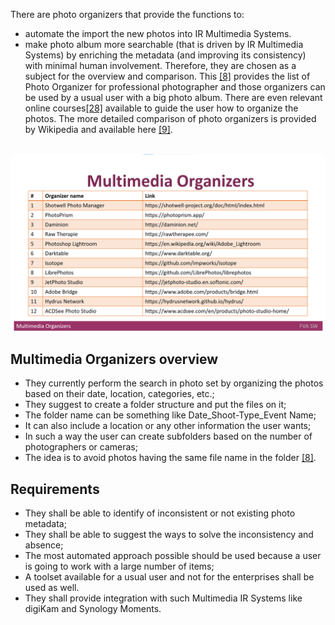 There are photo organizers that provide the functions to:
* automate the import the new photos into IR Multimedia Systems. 
* make photo album more searchable (that is driven by IR Multimedia Systems) by enriching the metadata (and improving its consistency) with minimal human involvement.
Therefore, they are chosen as a subject for the overview and comparison. 
This [[8]](./REFERENCES.md) provides the list of Photo Organizer for professional photographer and those organizers can be used by a usual user with a big photo album. 
There are even relevant online courses[[28]](./REFERENCES.md) available to guide the user how to organize the photos.
The more detailed comparison of photo organizers is provided by Wikipedia and available here [[9]](./REFERENCES.md).
</br> </br>

<img src="FVAMDImages/MultimediaOrganizers.png" alt="MultimediaOrganizers.png"/>

## Multimedia Organizers overview
* They currently perform the search in photo set by organizing the photos based on their date, location, categories, etc.;
* They suggest to create a folder structure and put the files on it;
* The folder name can be something like Date_Shoot-Type_Event Name;
* It can also include a location or any other information the user wants;
* In such a way the user can create subfolders based on the number of photographers or cameras;
* The idea is to avoid photos having the same file name in the folder [[8]](./REFERENCES.md).

## Requirements
* They shall be able to identify of inconsistent or not existing photo metadata;
* They shall be able to suggest the ways to solve the inconsistency and absence;
* The most automated approach possible should be used because a user is going to work with a large number of items;
* A toolset available for a usual user and not for the enterprises shall be used as well.
* They shall provide integration with such Multimedia IR Systems like digiKam and Synology Moments.